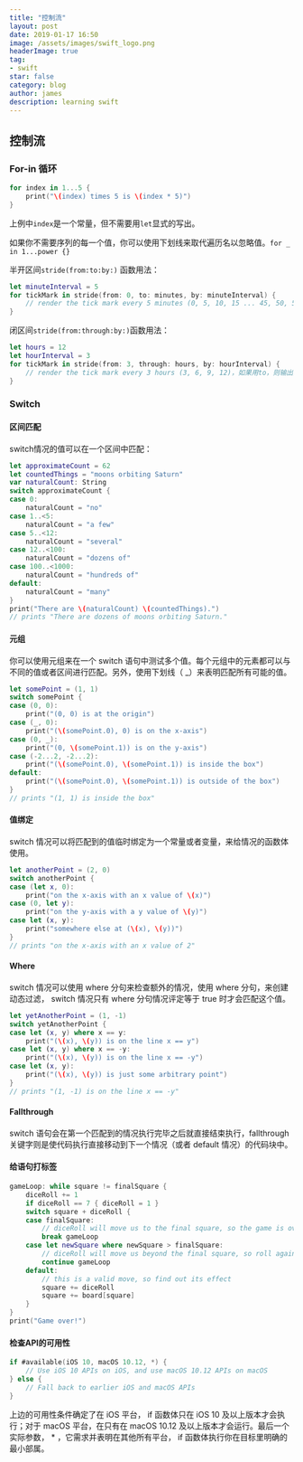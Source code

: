 ```yaml
---
title: "控制流"
layout: post
date: 2019-01-17 16:50
image: /assets/images/swift_logo.png
headerImage: true
tag:
- swift
star: false
category: blog
author: james
description: learning swift
---
```


## 控制流
### For-in 循环
```swift
for index in 1...5 {
    print("\(index) times 5 is \(index * 5)")
}
``` 

上例中`index`是一个常量，但不需要用`let`显式的写出。

如果你不需要序列的每一个值，你可以使用下划线来取代遍历名以忽略值。`for _ in 1...power {}`

半开区间`stride(from:to:by:)` 函数用法：

```swift
let minuteInterval = 5
for tickMark in stride(from: 0, to: minutes, by: minuteInterval) {
    // render the tick mark every 5 minutes (0, 5, 10, 15 ... 45, 50, 55)
}
```

闭区间`stride(from:through:by:)`函数用法：

```swift
let hours = 12
let hourInterval = 3
for tickMark in stride(from: 3, through: hours, by: hourInterval) {
    // render the tick mark every 3 hours (3, 6, 9, 12)，如果用to，则输出是(3, 6, 9)
}
```

### Switch
#### 区间匹配
switch情况的值可以在一个区间中匹配：

```swift
let approximateCount = 62
let countedThings = "moons orbiting Saturn"
var naturalCount: String
switch approximateCount {
case 0:
    naturalCount = "no"
case 1..<5:
    naturalCount = "a few"
case 5..<12:
    naturalCount = "several"
case 12..<100:
    naturalCount = "dozens of"
case 100..<1000:
    naturalCount = "hundreds of"
default:
    naturalCount = "many"
}
print("There are \(naturalCount) \(countedThings).")
// prints "There are dozens of moons orbiting Saturn."
```

#### 元组
你可以使用元组来在一个 switch 语句中测试多个值。每个元组中的元素都可以与不同的值或者区间进行匹配。另外，使用下划线（ _）来表明匹配所有可能的值。

```swift
let somePoint = (1, 1)
switch somePoint {
case (0, 0):
    print("(0, 0) is at the origin")
case (_, 0):
    print("(\(somePoint.0), 0) is on the x-axis")
case (0, _):
    print("(0, \(somePoint.1)) is on the y-axis")
case (-2...2, -2...2):
    print("(\(somePoint.0), \(somePoint.1)) is inside the box")
default:
    print("(\(somePoint.0), \(somePoint.1)) is outside of the box")
}
// prints "(1, 1) is inside the box"
```

#### 值绑定
switch 情况可以将匹配到的值临时绑定为一个常量或者变量，来给情况的函数体使用。

```swift
let anotherPoint = (2, 0)
switch anotherPoint {
case (let x, 0):
    print("on the x-axis with an x value of \(x)")
case (0, let y):
    print("on the y-axis with a y value of \(y)")
case let (x, y):
    print("somewhere else at (\(x), \(y))")
}
// prints "on the x-axis with an x value of 2"
```

#### Where
switch 情况可以使用 where 分句来检查额外的情况，使用 where 分句，来创建动态过滤， switch 情况只有 where 分句情况评定等于 true 时才会匹配这个值。

```swift
let yetAnotherPoint = (1, -1)
switch yetAnotherPoint {
case let (x, y) where x == y:
    print("(\(x), \(y)) is on the line x == y")
case let (x, y) where x == -y:
    print("(\(x), \(y)) is on the line x == -y")
case let (x, y):
    print("(\(x), \(y)) is just some arbitrary point")
}
// prints "(1, -1) is on the line x == -y"
```

#### Fallthrough
switch 语句会在第一个匹配到的情况执行完毕之后就直接结束执行，fallthrough 关键字则是使代码执行直接移动到下一个情况（或者 default 情况）的代码块中。


#### 给语句打标签

```swift
gameLoop: while square != finalSquare {
    diceRoll += 1
    if diceRoll == 7 { diceRoll = 1 }
    switch square + diceRoll {
    case finalSquare:
        // diceRoll will move us to the final square, so the game is over
        break gameLoop
    case let newSquare where newSquare > finalSquare:
        // diceRoll will move us beyond the final square, so roll again
        continue gameLoop
    default:
        // this is a valid move, so find out its effect
        square += diceRoll
        square += board[square]
    }
}
print("Game over!")
```

#### 检查API的可用性
```swift
if #available(iOS 10, macOS 10.12, *) {
    // Use iOS 10 APIs on iOS, and use macOS 10.12 APIs on macOS
} else {
    // Fall back to earlier iOS and macOS APIs
}
```

上边的可用性条件确定了在 iOS 平台， if 函数体只在 iOS 10 及以上版本才会执行；对于 macOS 平台，在只有在 macOS 10.12 及以上版本才会运行。最后一个实际参数， * ，它需求并表明在其他所有平台， if 函数体执行你在目标里明确的最小部属。